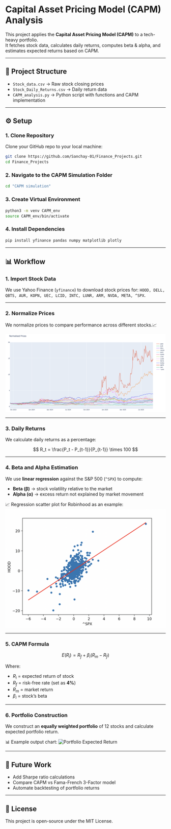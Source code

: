 

# Capital Asset Pricing Model (CAPM) Analysis  

This project applies the **Capital Asset Pricing Model (CAPM)** to a tech-heavy portfolio.  
It fetches stock data, calculates daily returns, computes beta & alpha, and estimates expected returns based on CAPM.  

---

## 📂 Project Structure  
- `Stock_data.csv` → Raw stock closing prices  
- `Stock_Daily_Returns.csv` → Daily return data  
- `CAPM_analysis.py` → Python script with functions and CAPM implementation  

---

## ⚙️ Setup  

### 1. Clone Repository  
Clone your GitHub repo to your local machine:

```bash
git clone https://github.com/Sanchay-01/Finance_Projects.git
cd Finance_Projects
````

### 2. Navigate to the CAPM Simulation Folder

```bash
cd "CAPM simulation"
```

### 3. Create Virtual Environment

```bash
python3 -m venv CAPM_env
source CAPM_env/bin/activate
```

### 4. Install Dependencies

```bash
pip install yfinance pandas numpy matplotlib plotly
```

---

## 📊 Workflow

### 1. Import Stock Data

We use Yahoo Finance (`yfinance`) to download stock prices for:
`HOOD, DELL, QBTS, AUR, KOPN, UEC, LCID, INTC, LUNR, ARM, NVDA, META, ^SPX`.


---

### 2. Normalize Prices

We normalize prices to compare performance across different stocks.📈

![alt text](normalised_prices.png)

---

### 3. Daily Returns

We calculate daily returns as a percentage:

$$
R_t = \frac{P_t - P_{t-1}}{P_{t-1}} \times 100
$$

---

### 4. Beta and Alpha Estimation

We use **linear regression** against the S\&P 500 (`^SPX`) to compute:

* **Beta (β)** → stock volatility relative to the market
* **Alpha (α)** → excess return not explained by market movement

📈 Regression scatter plot for Robinhood as an example:
![alt text](robinhood_regression.png)

---

### 5. CAPM Formula

$$
E(R_i) = R_f + \beta_i (R_m - R_f)
$$

Where:

* $R_i$ = expected return of stock
* $R_f$ = risk-free rate (set as **4%**)
* $R_m$ = market return
* $\beta_i$ = stock’s beta

---

### 6. Portfolio Construction

We construct an **equally weighted portfolio** of 12 stocks and calculate expected portfolio return.

📊 Example output chart:
![Portfolio Expected Return](images/portfolio_return.png)

---

## 🚀 Future Work

* Add Sharpe ratio calculations
* Compare CAPM vs Fama-French 3-Factor model
* Automate backtesting of portfolio returns

---

## 📝 License

This project is open-source under the MIT License.



